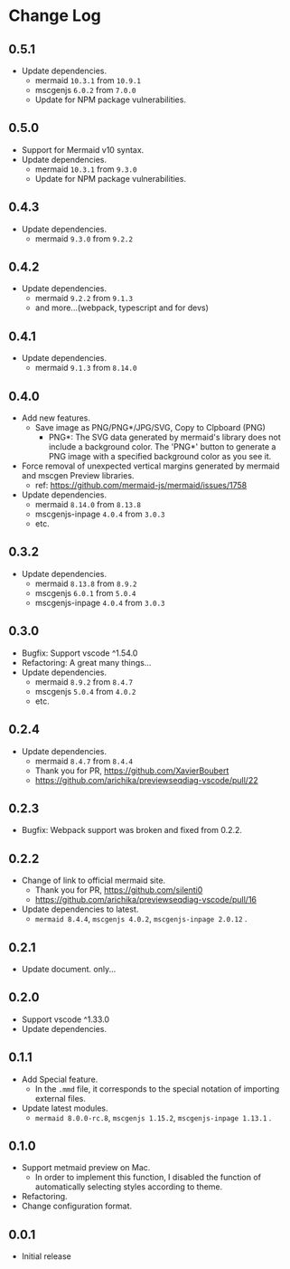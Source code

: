 # Change Log

## 0.5.1

* Update dependencies.
  * mermaid `10.3.1` from `10.9.1`
  * mscgenjs `6.0.2` from `7.0.0`
  * Update for NPM package vulnerabilities.

## 0.5.0

* Support for Mermaid v10 syntax.
* Update dependencies.
  * mermaid `10.3.1` from `9.3.0`
  * Update for NPM package vulnerabilities.

## 0.4.3

* Update dependencies.
  * mermaid `9.3.0` from `9.2.2`

## 0.4.2

* Update dependencies.
  * mermaid `9.2.2` from `9.1.3`
  * and more...(webpack, typescript and for devs)

## 0.4.1

* Update dependencies.
  * mermaid `9.1.3` from `8.14.0`

## 0.4.0

* Add new features.
  * Save image as PNG/PNG*/JPG/SVG, Copy to Clpboard (PNG)
    * PNG*: The SVG data generated by mermaid's library does not include a background color. The 'PNG*' button to generate a PNG image with a specified background color as you see it.
* Force removal of unexpected vertical margins generated by mermaid and mscgen Preview libraries.
  * ref: https://github.com/mermaid-js/mermaid/issues/1758
* Update dependencies.
  * mermaid `8.14.0` from `8.13.8`
  * mscgenjs-inpage `4.0.4` from `3.0.3`
  * etc.

## 0.3.2

* Update dependencies.
  * mermaid `8.13.8` from `8.9.2`
  * mscgenjs `6.0.1` from `5.0.4`
  * mscgenjs-inpage `4.0.4` from `3.0.3`

## 0.3.0

* Bugfix: Support vscode ^1.54.0
* Refactoring: A great many things...
* Update dependencies.
  * mermaid `8.9.2` from `8.4.7`
  * mscgenjs `5.0.4` from `4.0.2`
  * etc.

## 0.2.4

* Update dependencies.
  * mermaid `8.4.7` from `8.4.4`
  * Thank you for PR, https://github.com/XavierBoubert
  * https://github.com/arichika/previewseqdiag-vscode/pull/22

## 0.2.3

* Bugfix: Webpack support was broken and fixed from 0.2.2.

## 0.2.2

* Change of link to official mermaid site.
  * Thank you for PR, https://github.com/silenti0  
  * https://github.com/arichika/previewseqdiag-vscode/pull/16  
* Update dependencies to latest.
  * `mermaid 8.4.4`, `mscgenjs 4.0.2`, `mscgenjs-inpage 2.0.12` .

## 0.2.1

* Update document. only...

## 0.2.0

* Support vscode ^1.33.0
* Update dependencies.

## 0.1.1

* Add Special feature.
  * In the `.mmd` file, it corresponds to the special notation of importing external files.
* Update latest modules.
  * `mermaid 8.0.0-rc.8`, `mscgenjs 1.15.2`, `mscgenjs-inpage 1.13.1` .

## 0.1.0

* Support metmaid preview on Mac.
  * In order to implement this function, I disabled the function of automatically selecting styles according to theme.
* Refactoring.
* Change configuration format.

## 0.0.1

* Initial release  
